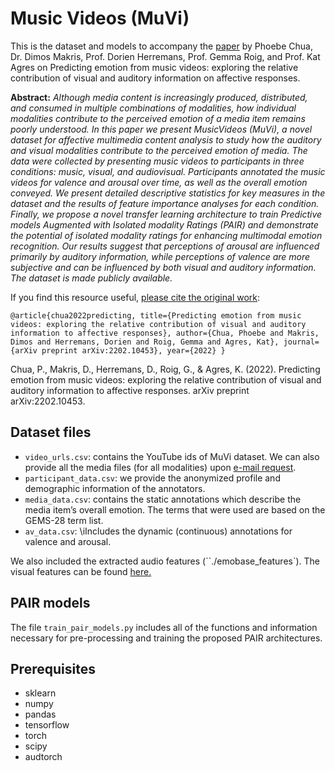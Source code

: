 # Music Videos (MuVi)
This is the dataset and models to accompany the [paper](https://arxiv.org/abs/2202.10453) by Phoebe Chua, Dr. Dimos Makris, Prof. Dorien Herremans, Prof. Gemma Roig, and Prof. Kat Agres on Predicting emotion from music videos: exploring the relative contribution of visual and auditory information on affective responses.

**Abstract:**
_Although media content is increasingly produced, distributed, and consumed in multiple combinations of modalities, how individual modalities contribute to the perceived emotion of a media item remains poorly understood. In this paper we present MusicVideos (MuVi), a novel dataset for affective multimedia content analysis to study how the auditory and visual modalities contribute to the perceived emotion of media. The data were collected by presenting music videos to participants in three conditions: music, visual, and audiovisual. Participants annotated the music videos for valence and arousal over time, as well as the overall emotion conveyed. We present detailed descriptive statistics for key measures in the dataset and the results of feature importance analyses for each condition. Finally, we propose a novel transfer learning architecture to train Predictive models Augmented with Isolated modality Ratings (PAIR) and demonstrate the potential of isolated modality ratings for enhancing multimodal emotion recognition. Our results suggest that perceptions of arousal are influenced primarily by auditory information, while perceptions of valence are more subjective and can be influenced by both visual and auditory information. The dataset is made publicly available._

If you find this resource useful, [please cite the original work](https://arxiv.org/abs/2202.10453):

  `@article{chua2022predicting,
    title={Predicting emotion from music videos: exploring the relative contribution of visual and auditory information to affective responses},
    author={Chua, Phoebe and Makris, Dimos and Herremans, Dorien and Roig, Gemma and Agres, Kat},
    journal={arXiv preprint arXiv:2202.10453},
    year={2022}
  }`

  Chua, P., Makris, D., Herremans, D., Roig, G., & Agres, K. (2022). Predicting emotion from music videos: exploring the relative contribution of visual and auditory information to affective responses. arXiv preprint arXiv:2202.10453.


## Dataset files
- `video_urls.csv`: contains the YouTube ids of MuVi dataset. We can also provide all the media files (for all modalities) upon [e-mail request](mailto:dimakr169@gmail.com).
- `participant_data.csv`: we provide the anonymized profile and demographic information of the annotators.
- `media_data.csv`:  contains the static annotations which describe the media item’s overall emotion. The terms that were used are based on the GEMS-28 term list.
- `av_data.csv`: \iIncludes the dynamic (continuous) annotations for valence and arousal.


We also included the extracted audio features (``./emobase_features`). The visual features can be found [here.](https://drive.google.com/file/d/1avyXoSi1mXPONwInKu0hBWbXCHF8CgjC/view?usp=sharing)

## PAIR models
The file `train_pair_models.py` includes all of the functions and information necessary for pre-processing and training the proposed PAIR architectures.

## Prerequisites
- sklearn
- numpy
- pandas
- tensorflow
- torch
- scipy
- audtorch
